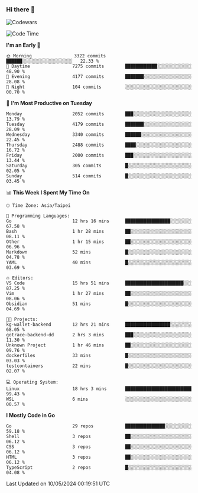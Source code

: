 ### Hi there 👋

![Codewars](https://www.codewars.com/users/omegaatt36/badges/small)

<!--START_SECTION:waka-->
![Code Time](http://img.shields.io/badge/Code%20Time-2%2C410%20hrs%2041%20mins-blue)

**I'm an Early 🐤** 

```text
🌞 Morning                3322 commits        ██████░░░░░░░░░░░░░░░░░░░   22.33 % 
🌆 Daytime                7275 commits        ████████████░░░░░░░░░░░░░   48.90 % 
🌃 Evening                4177 commits        ███████░░░░░░░░░░░░░░░░░░   28.08 % 
🌙 Night                  104 commits         ░░░░░░░░░░░░░░░░░░░░░░░░░   00.70 % 
```
📅 **I'm Most Productive on Tuesday** 

```text
Monday                   2052 commits        ███░░░░░░░░░░░░░░░░░░░░░░   13.79 % 
Tuesday                  4179 commits        ███████░░░░░░░░░░░░░░░░░░   28.09 % 
Wednesday                3340 commits        ██████░░░░░░░░░░░░░░░░░░░   22.45 % 
Thursday                 2488 commits        ████░░░░░░░░░░░░░░░░░░░░░   16.72 % 
Friday                   2000 commits        ███░░░░░░░░░░░░░░░░░░░░░░   13.44 % 
Saturday                 305 commits         █░░░░░░░░░░░░░░░░░░░░░░░░   02.05 % 
Sunday                   514 commits         █░░░░░░░░░░░░░░░░░░░░░░░░   03.45 % 
```


📊 **This Week I Spent My Time On** 

```text
🕑︎ Time Zone: Asia/Taipei

💬 Programming Languages: 
Go                       12 hrs 16 mins      █████████████████░░░░░░░░   67.58 % 
Bash                     1 hr 28 mins        ██░░░░░░░░░░░░░░░░░░░░░░░   08.11 % 
Other                    1 hr 15 mins        ██░░░░░░░░░░░░░░░░░░░░░░░   06.96 % 
Markdown                 52 mins             █░░░░░░░░░░░░░░░░░░░░░░░░   04.78 % 
YAML                     40 mins             █░░░░░░░░░░░░░░░░░░░░░░░░   03.69 % 

🔥 Editors: 
VS Code                  15 hrs 51 mins      ██████████████████████░░░   87.25 % 
Vim                      1 hr 27 mins        ██░░░░░░░░░░░░░░░░░░░░░░░   08.06 % 
Obsidian                 51 mins             █░░░░░░░░░░░░░░░░░░░░░░░░   04.69 % 

🐱‍💻 Projects: 
kg-wallet-backend        12 hrs 21 mins      █████████████████░░░░░░░░   68.05 % 
gotrace-backend-dd       2 hrs 3 mins        ███░░░░░░░░░░░░░░░░░░░░░░   11.30 % 
Unknown Project          1 hr 46 mins        ██░░░░░░░░░░░░░░░░░░░░░░░   09.76 % 
dockerfiles              33 mins             █░░░░░░░░░░░░░░░░░░░░░░░░   03.03 % 
testcontainers           22 mins             █░░░░░░░░░░░░░░░░░░░░░░░░   02.07 % 

💻 Operating System: 
Linux                    18 hrs 3 mins       █████████████████████████   99.43 % 
WSL                      6 mins              ░░░░░░░░░░░░░░░░░░░░░░░░░   00.57 % 
```

**I Mostly Code in Go** 

```text
Go                       29 repos            ███████████████░░░░░░░░░░   59.18 % 
Shell                    3 repos             ██░░░░░░░░░░░░░░░░░░░░░░░   06.12 % 
CSS                      3 repos             ██░░░░░░░░░░░░░░░░░░░░░░░   06.12 % 
HTML                     3 repos             ██░░░░░░░░░░░░░░░░░░░░░░░   06.12 % 
TypeScript               2 repos             █░░░░░░░░░░░░░░░░░░░░░░░░   04.08 % 
```




 Last Updated on 10/05/2024 00:19:51 UTC
<!--END_SECTION:waka-->

<!--
**omegaatt36/omegaatt36** is a ✨ _special_ ✨ repository because its `README.md` (this file) appears on your GitHub profile.

Here are some ideas to get you started:

- 🔭 I’m currently working on ...
- 🌱 I’m currently learning ...
- 👯 I’m looking to collaborate on ...
- 🤔 I’m looking for help with ...
- 💬 Ask me about ...
- 📫 How to reach me: ...
- 😄 Pronouns: ...
- ⚡ Fun fact: ...
-->

